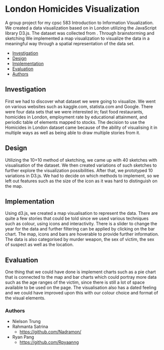 # London Homicides Visualization
A group project for my cpsc 583 Introduction to Information Visualization. We created a data visualization based on
in London utilizing the JavaScript library D3.js. The dataset was collected from . Through brainstorming and sketching
We implemented a map visualization to visualize the data in a meaningful way through a spatial representation of the data set.

- [Investigation](investigation)
- [Design](design)
- [Implementation](implementation)
- [Evaluation](evaluation)
- [Authors](authors)

## Investigation
First we had to discover what dataset we were going to visualize.
We went on various websites such as kaggle.com, statista.com and Google.
There were four data sets that we were interested in; fast food restaurants, homicides in London, employment rate by educational attainment, and periodic table of elements mapped to stocks.
The decision to use the Homicides in London dataset came because of the ability of visualising it in multiple ways as well as being able to draw multiple stories from it.

## Design
Utilizing the 10+10 method of sketching, we came up with 40 sketches with visualisation of the dataset.
We then created variations of such sketches to further explore the visualization possibilities.
After that, we prototyped 10 variations in D3.js.
We had to decide on which methods to implement, so we left out features such as the size of the icon as it was hard to distinguish on the map.

## Implementation
Using d3.js, we created a map visualisation to represent the data. 
There are quite a few stories that could be told since we used various techniques such as colour, using icons and interactivity. 
There is a slider to change the year for the data and further filtering can be applied by clicking on the bar chart. 
The map, icons and bars are hoverable to provide further information. 
The data is also categorised by murder weapon, the sex of victim, the sex of suspect as well as the location. 

## Evaluation
One thing that we could have done is implement charts such as a pie chart that is connected to the map and bar charts which could portray more data such as the age ranges of the victim, 
since there is still a lot of space available to be used on the page. 
The visualisation also has a dated feeling and we could have improved upon this with our colour choice and format of the visual elements.

### Authors
- Nielson Trung
- Rahmanta Satrina
  - https://github.com/Nadramon/
- Ryan Pang
  - https://github.com/Rpyaanng
